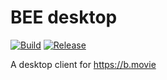 # BEE desktop

[![Build](https://github.com/an-lee/bee-desktop/actions/workflows/build.yml/badge.svg?branch=main)](https://github.com/an-lee/bee-desktop/actions/workflows/build.yml)
[![Release](https://github.com/an-lee/bee-desktop/actions/workflows/release.yml/badge.svg)](https://github.com/an-lee/bee-desktop/actions/workflows/release.yml)

A desktop client for https://b.movie
